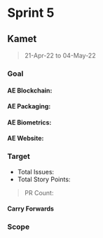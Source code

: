 # Sprint 5

## Kamet

> 21-Apr-22 to 04-May-22

### Goal

#### AE Blockchain:

#### AE Packaging: 

#### AE Biometrics: 

#### AE Website: 

### Target
- Total Issues: 
- Total Story Points: 

> PR Count: 

#### Carry Forwards

### Scope

